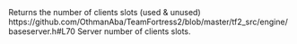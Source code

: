 <function name="GetClientCount" parent="IServer" type="classfunc">
	<description>Returns the number of clients slots (used & unused)</description>
	<source>https://github.com/OthmanAba/TeamFortress2/blob/master/tf2_src/engine/baseserver.h#L70</source>
	<realm>Server</realm>
	<rets>
		<ret name="count" type="int">number of clients slots.</ret>
	</rets>
</function>